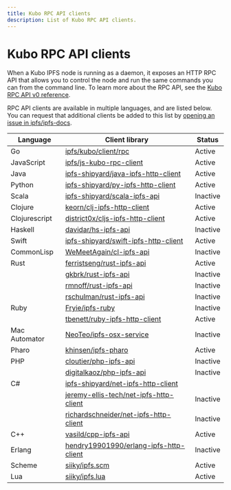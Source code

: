 ```yaml
---
title: Kubo RPC API clients
description: List of Kubo RPC API clients.
---
```


# Kubo RPC API clients

When a Kubo IPFS node is running as a daemon, it exposes an HTTP RPC API that allows you to control the node and run the same commands you can from the command line. To learn more about the RPC API, see the [Kubo RPC API v0 reference](./kubo/rpc.md).

RPC API clients are available in multiple languages, and are listed below. You can request that additional clients be added to this list by [opening an issue in ipfs/ipfs-docs](https://github.com/ipfs/ipfs-docs/issues/new?assignees=&labels=need%2Ftriage&projects=&template=open_an_issue.md&title=).


| Language      | Client library                                            | Status              |
|---------------|-----------------------------------------------------------|---------------------|
| Go            | [ipfs/kubo/client/rpc](https://pkg.go.dev/github.com/ipfs/kubo/client/rpc)                | Active              |
| JavaScript    | [ipfs/js-kubo-rpc-client](https://www.npmjs.com/package/kubo-rpc-client)  | Active |
| Java          | [ipfs-shipyard/java-ipfs-http-client](https://github.com/ipfs-shipyard/java-ipfs-http-client)     | Active              |
| Python        | [ipfs-shipyard/py-ipfs-http-client](https://github.com/ipfs-shipyard/py-ipfs-http-client)       | Active |
| Scala         | [ipfs-shipyard/scala-ipfs-api](https://github.com/ipfs-shipyard/scala-ipfs-api)            | Inactive |
| Clojure       | [keorn/clj-ipfs-http-client](https://github.com/keorn/clj-ipfs-http-client)              | Active |
| Clojurescript | [district0x/cljs-ipfs-http-client](https://github.com/district0x/cljs-ipfs-http-client)  | Active |
| Haskell       | [davidar/hs-ipfs-api](https://github.com/davidar/hs-ipfs-api)                     | Inactive |
| Swift         | [ipfs-shipyard/swift-ipfs-http-client](https://github.com/ipfs-shipyard/swift-ipfs-http-client)    | Active |
| CommonLisp    | [WeMeetAgain/cl-ipfs-api](https://github.com/WeMeetAgain/cl-ipfs-api)                 | Inactive |
| Rust          | [ferristseng/rust-ipfs-api](https://github.com/ferristseng/rust-ipfs-api)               | Active |
|               | [gkbrk/rust-ipfs-api](https://github.com/gkbrk/rust-ipfs-api)                     | Inactive |
|               | [rmnoff/rust-ipfs-api](https://github.com/rmnoff/rust-ipfs-api)                    | Inactive |
|               | [rschulman/rust-ipfs-api](https://github.com/rschulman/rust-ipfs-api)                 | Inactive |
| Ruby          | [Fryie/ipfs-ruby](https://github.com/Fryie/ipfs-ruby)                         | Inactive |
|               | [tbenett/ruby-ipfs-http-client](https://github.com/tbenett/ruby-ipfs-http-client)           | Active   |
| Mac Automator | [NeoTeo/ipfs-osx-service](https://github.com/NeoTeo/ipfs-osx-service)                 | Inactive |
| Pharo         | [khinsen/ipfs-pharo](https://github.com/khinsen/ipfs-pharo)                      | Active   |
| PHP           | [cloutier/php-ipfs-api](https://github.com/cloutier/php-ipfs-api)                   | Inactive |
|               | [digitalkaoz/php-ipfs-api](https://github.com/digitalkaoz/php-ipfs-api)                | Inactive |
| C#            | [ipfs-shipyard/net-ipfs-http-client](https://github.com/ipfs-shipyard/net-ipfs-http-client)
|               | [jeremy-ellis-tech/net-ipfs-http-client](https://github.com/jeremy-ellis-tech/net-ipfs-http-client)  | Inactive |
|               | [richardschneider/net-ipfs-http-client](https://github.com/richardschneider/net-ipfs-http-client)   | Inactive   |
| C++           | [vasild/cpp-ipfs-api](https://github.com/vasild/cpp-ipfs-api)                    | Active   |
| Erlang        | [hendry19901990/erlang-ipfs-http-client](https://github.com/hendry19901990/erlang-ipfs-http-client) | Inactive |
| Scheme        | [siiky/ipfs.scm](https://git.sr.ht/~siiky/ipfs.scm) | Active |
| Lua           | [siiky/ipfs.lua](https://git.sr.ht/~siiky/ipfs.lua) | Active |
